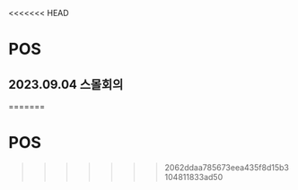<<<<<<< HEAD
# POS
## 2023.09.04 스몰회의
=======
# POS
>>>>>>> 2062ddaa785673eea435f8d15b3104811833ad50
